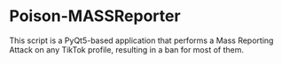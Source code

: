 # Poison-MASSReporter
This script is a PyQt5-based application that performs a Mass Reporting Attack on any TikTok profile, resulting in a ban for most of them.
